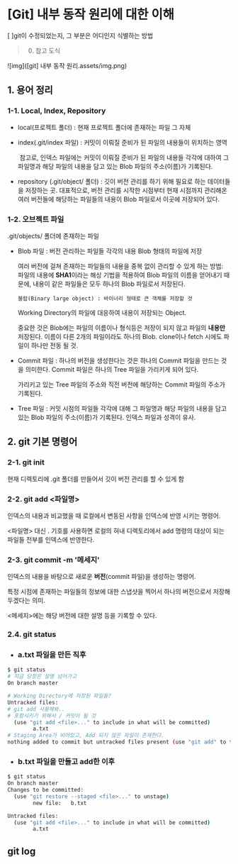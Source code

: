 # [Git] 내부 동작 원리에 대한 이해

[ ]git이 수정되었는지, 그 부분은 어디인지 식별하는 방법

> 0. 참고 도식

![img]([git] 내부 동작 원리.assets/img.png)

## 1. 용어 정리

### 1-1. Local, Index, Repository

- local(프로젝트 폴더) : 현재 프로젝트 폴더에 존재하는 파일 그 자체

- index(.git/index 파일) : 커밋이 이뤄질 준비가 된 파일의 내용들이 위치하는 영역

  ​	참고로, 인덱스 파일에는 커밋이 이뤄질 준비가 된 파일의 내용들 각각에 대하여 	그 파일명과 해당 파일의 내용을 담고 있는 Blob 파일의 주소(이름)가 기록된다.

- repository (.git/object/ 폴더) : 깃이 버전 관리를 하기 위해 필요로 하는 데이터들을 저장하는 곳. 대표적으로, 버전 관리를 시작한 시점부터 현재 시점까지 관리해온 여러 버전들에 해당하는 파일들의 내용이 Blob 파일로서 이곳에 저장되어 있다. 



### 1-2. 오브젝트 파일

.git/objects/ 폴더에 존재하는 파일

- Blob 파일 : 버전 관리하는 파일들 각각의 내용 Blob  형태의 파일에 저장

  여러 버전에 걸쳐 존재하는 파일들의 내용을 중복 없이 관리할 수 있게 하는 방법: 파일의 내용에 **SHA1**이라는 해싱 기법을 적용하여  Blob 파일의 이름을 얻어내기 때문에, 내용이 같은 파일들은 모두 하나의 Blob 파일로서 저장된다.

  `블랍(Binary large object) : 바이너리 형태로 큰 객체를 저장할 것`

  Working Directory의 파일에 대응하여 내용이 저장되는 Object.

  중요한 것은 Blob에는 파일의 이름이나 형식등은 저장이 되지 않고 파일의 **내용만** 저장된다. 이름이 다른 2개의 파일이라도 하나의  Blob. clone이나 fetch 시에도 파일이 하나만 전동 될 것.

  

- Commit 파일 : 하나의 버전을 생성한다는 것은 하나의 Commit 파일을 만드는 것을 의미한다. Commit 파일은 하나의 Tree 파일을 가리키게 되어 있다.

  가리키고 있는 Tree 파일의 주소와 직전 버전에 해당하는 Commit 파일의 주소가 기록된다.

- Tree 파일 : 커밋 시점의 파일들 각각에 대해 그 파일명과 해당 파일의 내용을 담고 있는 Blob 파일의 주소(이름)가 기록된다. 인덱스 파일과 성격이 유사.



## 2. git 기본 명령어



### 2-1. git init

현재 디렉토리에 .git 폴더를 만들어서 깃이 버전 관리를 할 수 있게 함



### 2-2. git add <파일명>

인덱스의 내용과 비교했을 때 로컬에서 변동된 사항을 인덱스에 반영 시키는 명령어.

<파일명> 대신 . 기호를 사용하면 로컬의 혀내 디렉토리에서 add 명령의 대상이 되는 파일들 전부를 인덱스에 반영한다.



### 2-3. git commit -m '메세지'

인덱스의 내용을 바탕으로 새로운 **버전**(commit 파일)을 생성하는 명령어.

특정 시점에 존재하는 파일들의 정보에 대한 스냅샷을 찍어서 하나의 버전으로서 저장해두겠다는 의미.

<메세지>에는 해당 버전에 대한 설명 등을 기록할 수 있다.

 

### 2.4. git status

- ### a.txt 파일을 만든 직후

```bash
$ git status
# 지금 당장은 설명 넘어가고
On branch master

# Working Directory에 저장된 파일들?
Untracked files:
# git add 사용해봐..
# 포함시키기 위해서 / 커밋이 될 것
  (use "git add <file>..." to include in what will be committed)
        a.txt
# Staging Area가 비어있고, Add 되지 않은 파일이 존재한다.
nothing added to commit but untracked files present (use "git add" to track)
```

- ### b.txt 파일을 만들고 add한 이후

```bash
$ git status
On branch master
Changes to be committed:
  (use "git restore --staged <file>..." to unstage)
        new file:   b.txt

Untracked files:
  (use "git add <file>..." to include in what will be committed)
        a.txt
```





## git log







